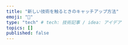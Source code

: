 ```yaml
---
title: "新しい技術を触るときのキャッチアップ方法"
emoji: "🚀"
type: "tech" # tech: 技術記事 / idea: アイデア
topics: []
published: false
---
```

